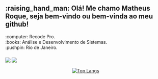 <h2> :raising_hand_man: Olá! Me chamo Matheus Roque, seja bem-vindo ou bem-vinda ao meu github! </h2>

<div>
  <div>
    <span>:computer: Recode Pro.</span>
    <br>
    <span>:books: Análise e Desenvolvimento de Sistemas.</span>
    <br>
     <span>:pushpin: Rio de Janeiro.</span>
  </div>
  
 ###
 
  <div>
    <a href="https://www.linkedin.com/in/matheus-roque-/" target="_blank"><img src="https://img.shields.io/badge/LinkedIn-0077B5?style=for-the-badge&logo=linkedin&logoColor=white"/></a>
    <a href="https://www.instagram.com/matthroque/" target="_blank"><img src="https://img.shields.io/badge/Instagram-E4405F?style=for-the-badge&logo=instagram&logoColor=white"/></a>
  </div>
</div>

<div align="center"> 

   [![Top Langs](https://github-readme-stats.vercel.app/api/top-langs/?username=mathroque&layout=compact&theme=dark)](https://github.com/anuraghazra/github-readme-stats)
   
</div>

